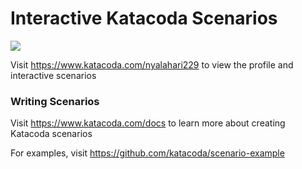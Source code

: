 # Interactive Katacoda Scenarios

[![](http://shields.katacoda.com/katacoda/nyalahari229/count.svg)](https://www.katacoda.com/nyalahari229 "Get your profile on Katacoda.com")

Visit https://www.katacoda.com/nyalahari229 to view the profile and interactive scenarios

### Writing Scenarios
Visit https://www.katacoda.com/docs to learn more about creating Katacoda scenarios

For examples, visit https://github.com/katacoda/scenario-example
